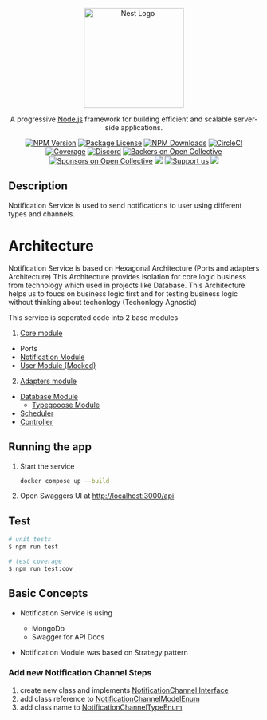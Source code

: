 <p align="center">
  <a href="http://nestjs.com/" target="blank"><img src="https://nestjs.com/img/logo-small.svg" width="200" alt="Nest Logo" /></a>
</p>

[circleci-image]: https://img.shields.io/circleci/build/github/nestjs/nest/master?token=abc123def456
[circleci-url]: https://circleci.com/gh/nestjs/nest

  <p align="center">A progressive <a href="http://nodejs.org" target="_blank">Node.js</a> framework for building efficient and scalable server-side applications.</p>
    <p align="center">
<a href="https://www.npmjs.com/~nestjscore" target="_blank"><img src="https://img.shields.io/npm/v/@nestjs/core.svg" alt="NPM Version" /></a>
<a href="https://www.npmjs.com/~nestjscore" target="_blank"><img src="https://img.shields.io/npm/l/@nestjs/core.svg" alt="Package License" /></a>
<a href="https://www.npmjs.com/~nestjscore" target="_blank"><img src="https://img.shields.io/npm/dm/@nestjs/common.svg" alt="NPM Downloads" /></a>
<a href="https://circleci.com/gh/nestjs/nest" target="_blank"><img src="https://img.shields.io/circleci/build/github/nestjs/nest/master" alt="CircleCI" /></a>
<a href="https://coveralls.io/github/nestjs/nest?branch=master" target="_blank"><img src="https://coveralls.io/repos/github/nestjs/nest/badge.svg?branch=master#9" alt="Coverage" /></a>
<a href="https://discord.gg/G7Qnnhy" target="_blank"><img src="https://img.shields.io/badge/discord-online-brightgreen.svg" alt="Discord"/></a>
<a href="https://opencollective.com/nest#backer" target="_blank"><img src="https://opencollective.com/nest/backers/badge.svg" alt="Backers on Open Collective" /></a>
<a href="https://opencollective.com/nest#sponsor" target="_blank"><img src="https://opencollective.com/nest/sponsors/badge.svg" alt="Sponsors on Open Collective" /></a>
  <a href="https://paypal.me/kamilmysliwiec" target="_blank"><img src="https://img.shields.io/badge/Donate-PayPal-ff3f59.svg"/></a>
    <a href="https://opencollective.com/nest#sponsor"  target="_blank"><img src="https://img.shields.io/badge/Support%20us-Open%20Collective-41B883.svg" alt="Support us"></a>
  <a href="https://twitter.com/nestframework" target="_blank"><img src="https://img.shields.io/twitter/follow/nestframework.svg?style=social&label=Follow"></a>
</p>
  <!--[![Backers on Open Collective](https://opencollective.com/nest/backers/badge.svg)](https://opencollective.com/nest#backer)
  [![Sponsors on Open Collective](https://opencollective.com/nest/sponsors/badge.svg)](https://opencollective.com/nest#sponsor)-->

## Description
Notification Service is used to send notifications to user using different types and channels.

# Architecture
Notification Service is based on Hexagonal Architecture (Ports and adapters Architecture)
This Architecture provides isolation for core logic business from technology which used in projects like Database.
This Architecture helps us to foucs on business logic first and for testing business logic without thinking about techonlogy (Techonlogy Agnostic) 

This service is seperated code into 2 base modules
1. [Core module](src/core/core.module.ts)
  * Ports
  * [Notification Module](src/core/notifications/notifications.module.ts)
  * [User Module (Mocked)](src/core/users/users.module.ts)

2. [Adapters module](src/adapters/adapters.module.ts)
  * [Database Module](src/adapters/database/database.module.ts)
    * [Typegooose Module](src/adapters/database/typegoose/typegooose.module.ts)
  * [Scheduler](src/adapters/scheduler/)
  * [Controller](src/adapters/controllers/)

## Running the app

1. Start the service 
    ```bash
    docker compose up --build
    ```

1. Open Swaggers UI at <http://localhost:3000/api>.

## Test

```bash
# unit tests
$ npm run test

# test coverage
$ npm run test:cov
```

## Basic Concepts

* Notification Service is using
  * MongoDb
  * Swagger for API Docs

* Notification Module was based on Strategy pattern

### Add new Notification Channel Steps

1. create new class and implements [NotificationChannel Interface](src/core/notifications/channels/notificationChannel.interface.ts)
2. add class reference to [NotificationChannelModelEnum](src/core/notifications/notifications.contants.ts)
3. add class name to [NotificationChannelTypeEnum](src/core/notifications/notifications.contants.ts)

